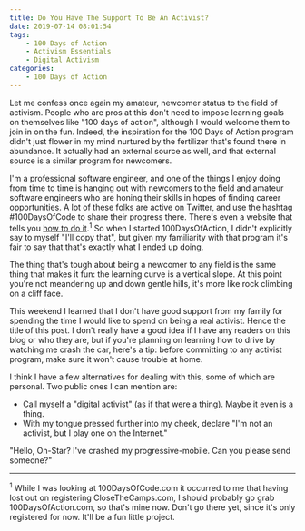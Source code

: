 ```yaml
---
title: Do You Have The Support To Be An Activist?
date: 2019-07-14 08:01:54
tags: 
    - 100 Days of Action
    - Activism Essentials
    - Digital Activism
categories:
    - 100 Days of Action
---
```


Let me confess once again my amateur, newcomer status to the field of activism.  People who are pros at this don't need to impose learning goals on themselves like "100 days of action", although I would welcome them to join in on the fun. Indeed, the inspiration for the 100 Days of Action program didn't just flower in my mind nurtured by the fertilizer that's found there in abundance.  It actually had an external source as well, and that external source is a similar program for newcomers.

<!--more-->

I'm a professional software engineer, and one of the things I enjoy doing from time to time is hanging out with newcomers to the field and amateur software engineers who are honing their skills in hopes of finding career opportunities. A lot of these folks are active on Twitter, and use the hashtag #100DaysOfCode to share their progress there. There's even a website that tells you [how to do it](https://www.100daysofcode.com/).<sup>1</sup> So when I started 100DaysOfAction, I didn't explicitly say to myself "I'll copy that", but given my familiarity with that program it's fair to say that that's exactly what I ended up doing.

The thing that's tough about being a newcomer to any field is the same thing that makes it fun: the learning curve is a vertical slope.  At this point you're not meandering up and down gentle hills, it's more like rock climbing on a cliff face.

This weekend I learned that I don't have good support from my family for spending the time I would like to spend on being a real activist. Hence the title of this post. I don't really have a good idea if I have any readers on this blog or who they are, but if you're planning on learning how to drive by watching me crash the car, here's a tip:  before committing to any activist program, make sure it won't cause trouble at home.

I think I have a few alternatives for dealing with this, some of which are personal. Two public ones I can mention are:

* Call myself a "digital activist" (as if that were a thing).  Maybe it even is a thing.
* With my tongue pressed further into my cheek, declare "I'm not an activist, but I play one on the Internet."

"Hello, On-Star?  I've crashed my progressive-mobile.  Can you please send someone?"

-------------

<sup>1</sup> While I was looking at 100DaysOfCode.com it occurred to me that having lost out on registering CloseTheCamps.com, I should probably go grab 100DaysOfAction.com, so that's mine now.  Don't go there yet, since it's only registered for now.  It'll be a fun little project.







